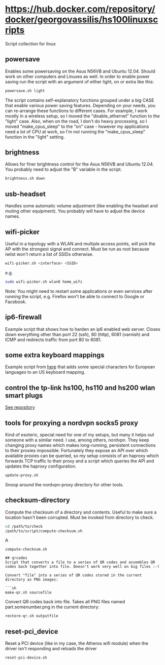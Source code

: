 https://hub.docker.com/repository/docker/georgovassilis/hs100linuxscripts
============

Script collection for linux


## powersave

Enables some powersaving on the Asus N56VB and Ubuntu 12.04. Should work on other computers and Linuxes as well. In order to enable power saving run the script with an argument of either light, on or extra like this:

```sh
powersave.sh light
```

The script contains self-explanatory functions grouped under a big CASE that enable various power saving features. Depending on your needs, you can re-arrange these functions to different cases. For example, I work mostly in a wireless setup, so I moved the "disable_ethernet" function to the "light" case. Also, when on the road, I don't do heavy processing, so I moved "make_cpus_sleep" to the "on" case - however my applications need a lot of CPU at work, so I'm not running the "make_cpus_sleep" function in the "light" setting. 

## brightness

Allows for finer brightness control for the Asus N56VB and Ubuntu 12.04. You probably need to adjust the "B" variable in the script.

```sh
brightness.sh down
```

## usb-headset

Handles some automatic volume adjustment (like enabling the headset and muting other equipment). You probably will have to adjust the device names.

## wifi-picker

Useful in a topology with a WLAN and multiple access points, will pick the AP with the strongest signal and connect. Must be run as root because iwlist
won't return a list of SSIDs otherwise.

```sh
wifi-picker.sh <interface> <SSID>
```

e.g.

```sh
sudo wifi-picker.sh wlan0 home_wifi
```

Note: You might need to restart some applications or even services after running the script, e.g. Firefox won't be able to connect to Google or Facebook.

## ip6-firewall

Example script that shows how to harden an ip6 enabled web server. Closes down everything other than port 22 (ssh), 80 (http), 6081 (varnish) and ICMP and redirects traffic from port 80 to 6081.

## some extra keyboard mappings

Example script from [here](http://larsmichelsen.com/open-source/german-umlauts-on-us-keyboard-in-x-ubuntu-10-04/) that adds some special characters
for European languages to an US keyboard mapping. 

## control the tp-link hs100, hs110 and hs200 wlan smart plugs
[See repository](https://github.com/ggeorgovassilis/linuxscripts/tree/master/tp-link-hs100-smartplug)

## tools for proxying a nordvpn socks5 proxy

Kind of esoteric, special need for one of my setups, but many it helps out someone with a similar need. I use, among others, nordvpn. They keep changing proxy names which makes long-running, persistent connections to their proxies impossible. Fortunately they expose an API over which available proxies can be queried, so my setup consists of an haproxy which forwards TCP traffic to their proxy and a script which queries the API and updates the haproxy configuration.

```sh
update-proxy.sh
``` 

Snoop around the nordvpn-proxy directory for other tools.

## checksum-directory
Compute the checksum of a directory and contents. Useful to make sure a location hasn't been corrupted. Must be invoked from directory to check.
```sh
cd /path/to/check
/path/to/script/compute-checksum.sh
```
A
```
compute-checksum.sh

## qrcodes
Script that converts a file to a series of QR codes and assembles QR codes back together into file. Doesn't work very well on big files :-(

Convert "file" into a series of QR codes stored in the current directory as PNG images:

```sh
make-qr.sh sourcefile
```

Convert QR codes back into file. Takes all PNG files named part.somenumber.png in the current directory:
```sh
restore-qr.sh outputfile
```

## reset-pci_device
Reset a PCI device (like in my case, the Atheros wifi module) when the driver isn't responding and reloads the driver
```sh
reset-pci-device.sh
```


